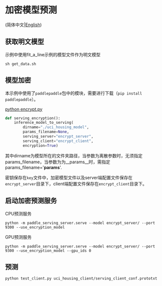 # 加密模型预测

(简体中文|[English](README.md))

## 获取明文模型

示例中使用fit_a_line示例的模型文件作为明文模型

```
sh get_data.sh
```

## 模型加密
本示例中使用了`paddlepaddle`包中的模块，需要进行下载（`pip install paddlepaddle`）。

[python encrypt.py](./encrypt.py)

[//file]:#encrypt.py
``` python
def serving_encryption():
    inference_model_to_serving(
        dirname="./uci_housing_model",
        params_filename=None,
        serving_server="encrypt_server",
        serving_client="encrypt_client",
        encryption=True)
```
其中dirname为模型所在的文件夹路径，当参数为离散参数时，无须指定params_filename，当参数为为__params__时，需指定params_filename='__params__'.

密钥保存在`key`文件中，加密模型文件以及server端配置文件保存在`encrypt_server`目录下，client端配置文件保存在`encrypt_client`目录下。

## 启动加密预测服务
CPU预测服务
```
python -m paddle_serving_server.serve --model encrypt_server/ --port 9300 --use_encryption_model
```
GPU预测服务
```
python -m paddle_serving_server.serve --model encrypt_server/ --port 9300 --use_encryption_model --gpu_ids 0
```

## 预测
```
python test_client.py uci_housing_client/serving_client_conf.prototxt
```
